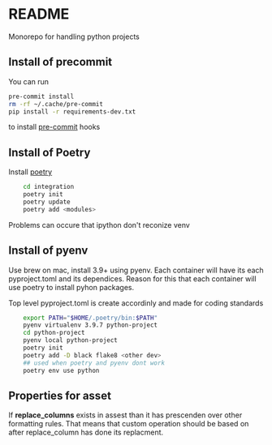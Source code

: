 # README #

Monorepo for handling python projects

## Install of precommit
You can run
```sh
pre-commit install
rm -rf ~/.cache/pre-commit
pip install -r requirements-dev.txt
```
to install [pre-commit](https://pre-commit.com) hooks

## Install of Poetry
Install [poetry](https://python-poetry.org/docs/)
```sh
    cd integration
    poetry init
    poetry update
    poetry add <modules>
```
Problems can occure that ipython don't reconize venv

## Install of pyenv
Use brew on mac, install 3.9+ using pyenv. Each container will have its each pyproject.toml and its dependices.
Reason for this that each container will use poetry to install pyhon packages.

Top level pyproject.toml is create accordinly and made for coding standards

```sh
    export PATH="$HOME/.poetry/bin:$PATH"
    pyenv virtualenv 3.9.7 python-project
    cd python-project
    pyenv local python-project
    poetry init
    poetry add -D black flake8 <other dev>
    ## used when poetry and pyenv dont work
    poetry env use python
```


## Properties for asset
If **replace_columns** exists in assest than it has prescenden over other formatting rules. That means that custom operation should be based on after replace_column has done its replacment.
